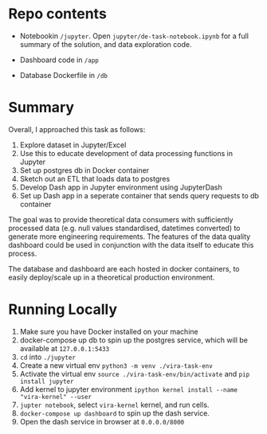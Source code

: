 # Repo contents 

- Notebookin `/jupyter`. Open `jupyter/de-task-notebook.ipynb` for a full summary of the solution, and data exploration code.

- Dashboard code in `/app`

- Database Dockerfile in `/db`

# Summary

Overall, I approached this task as follows:
    
1. Explore dataset in Jupyter/Excel
2. Use this to educate development of data processing functions in Jupyter
3. Set up postgres db in Docker container
4. Sketch out an ETL that loads data to postgres
5. Develop Dash app in Jupyter environment using JupyterDash
6. Set up Dash app in a seperate container that sends query requests to db container

The goal was to provide theoretical data consumers with sufficiently processed data (e.g. null values standardised, datetimes converted) to generate more engineering requirements. The features of the data quality dashboard could be used in conjunction with the data itself to educate this process.


The database and dashboard are each hosted in docker containers, to easily deploy/scale up in a theoretical production environment.

# Running Locally


1. Make sure you have Docker installed on your machine
2. docker-compose up db to spin up the postgres service, which will be available at `127.0.0.1:5433`
3. `cd` into `./jupyter`
4. Create a new virtual env `python3 -m venv ./vira-task-env`
5. Activate the virtual env `source ./vira-task-env/bin/activate` and `pip install jupyter`
6. Add kernel to jupyter environment `ipython kernel install --name "vira-kernel" --user` 
7. `jupter notebook`, select `vira-kernel` kernel, and run cells.
8. `docker-compose up dashboard` to spin up the dash service.
9. Open the dash service in browser at `0.0.0.0/8000`


